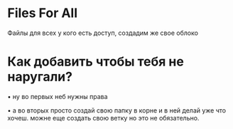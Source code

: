 # Files For All
 Файлы для всех у кого есть доступ, создадим же свое облоко

# Как добавить чтобы тебя не наругали?
• ну во первых неб нужны права

• а во вторых просто создай свою папку в корне и в ней делай уже что хочеш.
 можне еще создать свою ветку но это не обязательно.

